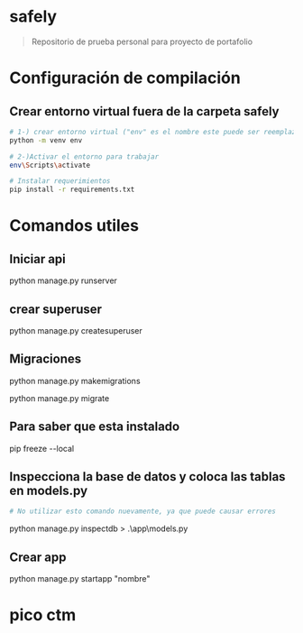 # safely
> Repositorio de prueba personal para proyecto de portafolio 

# Configuración de compilación
## Crear entorno virtual fuera de la carpeta safely
``` bash
# 1-) crear entorno virtual ("env" es el nombre este puede ser reemplazado por cualquiera)
python -m venv env

# 2-)Activar el entorno para trabajar
env\Scripts\activate

# Instalar requerimientos 
pip install -r requirements.txt
```

# Comandos utiles 

## Iniciar api
python manage.py runserver

## crear superuser
python manage.py createsuperuser

## Migraciones 
python manage.py makemigrations

python manage.py migrate

## Para saber que esta instalado
pip freeze --local

## Inspecciona la base de datos y coloca las tablas en models.py
``` bash
# No utilizar esto comando nuevamente, ya que puede causar errores
```
python manage.py inspectdb > .\app\models.py

## Crear app
python manage.py startapp "nombre"

# pico ctm
